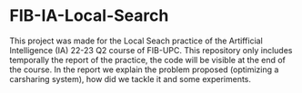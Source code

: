 # FIB-IA-Local-Search
This project was made for the Local Seach practice of the Artifficial Intelligence (IA) 22-23 Q2 course of FIB-UPC. This repository only includes temporally the report of the practice, the code will be visible at the end of the course. In the report we explain the problem proposed (optimizing a carsharing system), how did we tackle it and some experiments.
